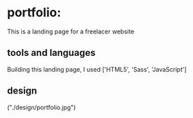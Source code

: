 # portfolio:

This is a landing page for a freelacer website

## tools and languages

Building this landing page, I used ['HTML5', 'Sass', 'JavaScript']

## design

("./design/portfolio.jpg")

